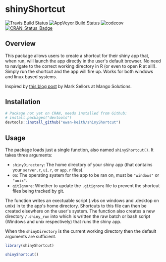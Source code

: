
<!-- README.md is generated from README.Rmd. Please edit that file -->
shinyShortcut
=============

[![Travis Build Status](https://travis-ci.org/Ewan-Keith/shinyShortcut.svg?branch=master)](https://travis-ci.org/Ewan-Keith/shinyShortcut) [![AppVeyor Build Status](https://ci.appveyor.com/api/projects/status/github/Ewan-Keith/shinyShortcut?branch=master&svg=true)](https://ci.appveyor.com/project/Ewan-Keith/shinyShortcut) [![codecov](https://codecov.io/gh/Ewan-Keith/shinyShortcut/branch/master/graph/badge.svg)](https://codecov.io/gh/Ewan-Keith/shinyShortcut)[![CRAN\_Status\_Badge](http://www.r-pkg.org/badges/version/shinyShortcut)](https://cran.r-project.org/package=shinyShortcut)

Overview
--------

This package allows users to create a shortcut for their shiny app that, when run, will launch the app directly in the user's default browser. No need to navigate to the correct working directory in R (or even to open R at all!). Simply run the shortcut and the app will fire up. Works for both windows and linux based systems.

Inspired by [this blog post](http://www.mango-solutions.com/wp/2017/03/shiny-based-tablet-or-desktop-app/) by Mark Sellors at Mango Solutions.

Installation
------------

``` r
# Package not yet on CRAN, needs installed from Github:
# install.packages("devtools")
devtools::install_github("ewan-keith/shinyShortcut")
```

Usage
-----

The package loads just a single function, also named `shinyShortcut()`. It takes three arguments:

-   `shinyDirectory`: The home directory of your shiny app (that contains your `server.r`, `ui.r`, or `app.r` files).
-   `OS`: The operating system for the app to be ran on, must be `"windows"` or `"unix"`.
-   `gitIgnore`: Whether to update the `.gitignore` file to prevent the shortcut files being tracked by git.

The function writes an exectuable script (.vbs on windows and .desktop on unix) in to the app's home directory. Shortcuts to this file can then be created elsewhere on the user's system. The function also creates a new directory `/.shiny_run` into which is written the raw batch or bash script (Windows and unix respectively) that runs the shiny app.

When the `shinyDirectory` is the current working directory then the default arguments are sufficient.

``` r
library(shinyShortcut)

shinyShortcut()
```
